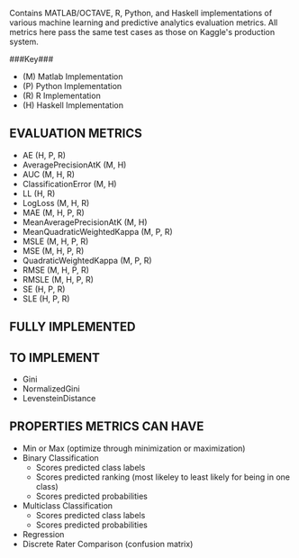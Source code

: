 Contains MATLAB/OCTAVE, R, Python, and Haskell implementations of various machine learning and predictive analytics evaluation metrics. All metrics here pass the same test cases as those on Kaggle's production system.

###Key###

 - (M) Matlab Implementation
 - (P) Python Implementation
 - (R) R Implementation
 - (H) Haskell Implementation

EVALUATION METRICS
------------------

 - AE (H, P, R)
 - AveragePrecisionAtK (M, H)
 - AUC (M, H, R)
 - ClassificationError (M, H)
 - LL (H, R)
 - LogLoss (M, H, R)
 - MAE (M, H, P, R)
 - MeanAveragePrecisionAtK (M, H)
 - MeanQuadraticWeightedKappa (M, P, R)
 - MSLE (M, H, P, R)
 - MSE (M, H, P, R)
 - QuadraticWeightedKappa (M, P, R)
 - RMSE (M, H, P, R)
 - RMSLE (M, H, P, R)
 - SE (H, P, R)
 - SLE (H, P, R)

FULLY IMPLEMENTED
-----------------

TO IMPLEMENT
------------

 - Gini
 - NormalizedGini
 - LevensteinDistance

PROPERTIES METRICS CAN HAVE
---------------------------

 - Min or Max (optimize through minimization or maximization)
 - Binary Classification
   - Scores predicted class labels
   - Scores predicted ranking (most likeley to least likely for being in one class)
   - Scores predicted probabilities
 - Multiclass Classification
   - Scores predicted class labels
   - Scores predicted probabilities
 - Regression
 - Discrete Rater Comparison (confusion matrix)

